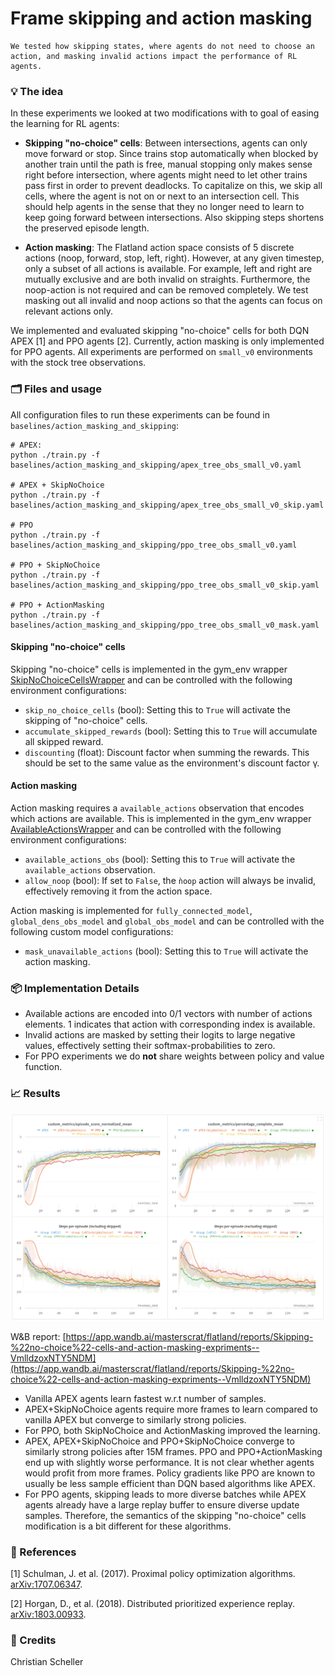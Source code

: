# Frame skipping and action masking

```{admonition} TL;DR
We tested how skipping states, where agents do not need to choose an action, and masking invalid actions impact the performance of RL agents. 
```

### 💡 The idea

In these experiments we looked at two modifications with to goal of easing the learning for RL agents:

- **Skipping "no-choice" cells**: Between intersections, agents can only move forward or stop. Since trains stop automatically when blocked by another train until the path is free, manual stopping only makes sense right before intersection, where agents might need to let other trains pass first in order to prevent deadlocks. To capitalize on this, we skip all cells, where the agent is not on or next to an intersection cell. This should help agents in the sense that they no longer need to learn to keep going forward between intersections. Also skipping steps shortens the preserved episode length.

- **Action masking**: The Flatland action space consists of 5 discrete actions (noop, forward, stop, left, right). However, at any given timestep, only a subset of all actions is available. For example, left and right are mutually exclusive and are both invalid on straights. Furthermore, the noop-action is not required and can be removed completely. We test masking out all invalid and noop actions so that the agents can focus on relevant actions only.

We implemented and evaluated skipping "no-choice" cells for both DQN APEX [1] and PPO agents [2]. Currently, action masking is only implemented for PPO agents. All experiments are performed on `small_v0` environments with the stock tree observations.

### 🗂️ Files and usage

All configuration files to run these experiments can be found in `baselines/action_masking_and_skipping`:

```shell script
# APEX:
python ./train.py -f baselines/action_masking_and_skipping/apex_tree_obs_small_v0.yaml

# APEX + SkipNoChoice
python ./train.py -f baselines/action_masking_and_skipping/apex_tree_obs_small_v0_skip.yaml

# PPO
python ./train.py -f baselines/action_masking_and_skipping/ppo_tree_obs_small_v0.yaml

# PPO + SkipNoChoice
python ./train.py -f baselines/action_masking_and_skipping/ppo_tree_obs_small_v0_skip.yaml

# PPO + ActionMasking
python ./train.py -f baselines/action_masking_and_skipping/ppo_tree_obs_small_v0_mask.yaml
```

#### Skipping "no-choice" cells

Skipping "no-choice" cells is implemented in the gym_env wrapper [SkipNoChoiceCellsWrapper](https://gitlab.aicrowd.com/flatland/neurips2020-flatland-baselines/blob/master/envs/flatland/utils/gym_env_wrappers.py#L90) and can be controlled with the following environment configurations:

- `skip_no_choice_cells` (bool): Setting this to `True` will activate the skipping of "no-choice" cells.
- `accumulate_skipped_rewards` (bool): Setting this to `True` will accumulate all skipped reward.
- `discounting` (float): Discount factor when summing the rewards. This should be set to the same value as the environment's discount factor &gamma;.

#### Action masking

Action masking requires a `available_actions` observation that encodes which actions are available. This is implemented in the gym_env wrapper [AvailableActionsWrapper](https://gitlab.aicrowd.com/flatland/neurips2020-flatland-baselines/blob/master/envs/flatland/utils/gym_env_wrappers.py#L35) and can be controlled with the following environment configurations:

- `available_actions_obs` (bool): Setting this to `True` will activate the `available_actions` observation.
- `allow_noop` (bool): If set to `False`, the `ǹoop` action will always be invalid, effectively removing it from the action space.

Action masking is implemented for `fully_connected_model`, `global_dens_obs_model` and `global_obs_model` and can be controlled with the following custom model configurations:

- `mask_unavailable_actions` (bool): Setting this to `True` will activate the action masking.


### 📦 Implementation Details

- Available actions are encoded into 0/1 vectors with number of actions elements. 1 indicates that action with corresponding index is available.
- Invalid actions are masked by setting their logits to large negative values, effectively setting their softmax-probabilities to zero.
- For PPO experiments we do **not** share weights between policy and value function.

### 📈 Results

[![](images/action_masking_and_skipping_wb.png)](https://app.wandb.ai/masterscrat/flatland/reports/Skipping-%22no-choice%22-cells-and-action-masking-expriments--VmlldzoxNTY5NDM)

W&B report: [https://app.wandb.ai/masterscrat/flatland/reports/Skipping-%22no-choice%22-cells-and-action-masking-expriments--VmlldzoxNTY5NDM](https://app.wandb.ai/masterscrat/flatland/reports/Skipping-%22no-choice%22-cells-and-action-masking-expriments--VmlldzoxNTY5NDM)

- Vanilla APEX agents learn fastest w.r.t number of samples.
- APEX+SkipNoChoice agents require more frames to learn compared to vanilla APEX but converge to similarly strong policies.
- For PPO, both SkipNoChoice and ActionMasking improved the learning.
- APEX, APEX+SkipNoChoice and PPO+SkipNoChoice converge to similarly strong policies after 15M frames. PPO and PPO+ActionMasking end up with slightly worse performance. It is not clear whether agents would profit from more frames. Policy gradients like PPO are known to usually be less sample efficient than DQN based algorithms like APEX.
- For PPO agents, skipping leads to more diverse batches while APEX agents already have a large replay buffer to ensure diverse update samples. Therefore, the semantics of the skipping "no-choice" cells modification is a bit different for these algorithms. 

### 🔗 References

[1] Schulman, J. et al. (2017). Proximal policy optimization algorithms.  [arXiv:1707.06347](https://arxiv.org/abs/1707.06347).

[2] Horgan, D., et al. (2018). Distributed prioritized experience replay. [arXiv:1803.00933](https://arxiv.org/abs/1803.00933).


### 🌟 Credits

Christian Scheller

